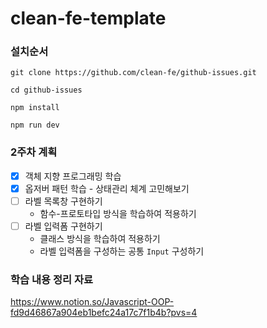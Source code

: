 # clean-fe-template

### 설치순서
```shell
git clone https://github.com/clean-fe/github-issues.git 

cd github-issues

npm install

npm run dev
```


### 2주차 계획

- [x] 객체 지향 프로그래밍 학습
- [x] 옵저버 패턴 학습 - 상태관리 체계 고민해보기
- [ ] 라벨 목록창 구현하기
  - 함수-프로토타입 방식을 학습하여 적용하기
- [ ] 라벨 입력폼 구현하기
  - 클래스 방식을 학습하여 적용하기
  - 라벨 입력폼을 구성하는 공통 `Input` 구성하기


### 학습 내용 정리 자료

https://www.notion.so/Javascript-OOP-fd9d46867a904eb1befc24a17c7f1b4b?pvs=4